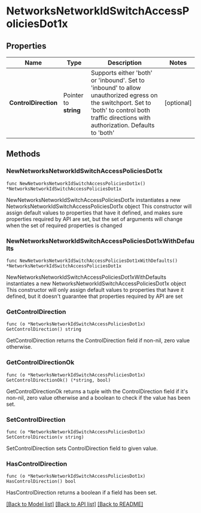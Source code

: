 # NetworksNetworkIdSwitchAccessPoliciesDot1x

## Properties

Name | Type | Description | Notes
------------ | ------------- | ------------- | -------------
**ControlDirection** | Pointer to **string** | Supports either &#39;both&#39; or &#39;inbound&#39;. Set to &#39;inbound&#39; to allow unauthorized egress on the switchport. Set to &#39;both&#39; to control both traffic directions with authorization. Defaults to &#39;both&#39; | [optional] 

## Methods

### NewNetworksNetworkIdSwitchAccessPoliciesDot1x

`func NewNetworksNetworkIdSwitchAccessPoliciesDot1x() *NetworksNetworkIdSwitchAccessPoliciesDot1x`

NewNetworksNetworkIdSwitchAccessPoliciesDot1x instantiates a new NetworksNetworkIdSwitchAccessPoliciesDot1x object
This constructor will assign default values to properties that have it defined,
and makes sure properties required by API are set, but the set of arguments
will change when the set of required properties is changed

### NewNetworksNetworkIdSwitchAccessPoliciesDot1xWithDefaults

`func NewNetworksNetworkIdSwitchAccessPoliciesDot1xWithDefaults() *NetworksNetworkIdSwitchAccessPoliciesDot1x`

NewNetworksNetworkIdSwitchAccessPoliciesDot1xWithDefaults instantiates a new NetworksNetworkIdSwitchAccessPoliciesDot1x object
This constructor will only assign default values to properties that have it defined,
but it doesn't guarantee that properties required by API are set

### GetControlDirection

`func (o *NetworksNetworkIdSwitchAccessPoliciesDot1x) GetControlDirection() string`

GetControlDirection returns the ControlDirection field if non-nil, zero value otherwise.

### GetControlDirectionOk

`func (o *NetworksNetworkIdSwitchAccessPoliciesDot1x) GetControlDirectionOk() (*string, bool)`

GetControlDirectionOk returns a tuple with the ControlDirection field if it's non-nil, zero value otherwise
and a boolean to check if the value has been set.

### SetControlDirection

`func (o *NetworksNetworkIdSwitchAccessPoliciesDot1x) SetControlDirection(v string)`

SetControlDirection sets ControlDirection field to given value.

### HasControlDirection

`func (o *NetworksNetworkIdSwitchAccessPoliciesDot1x) HasControlDirection() bool`

HasControlDirection returns a boolean if a field has been set.


[[Back to Model list]](../README.md#documentation-for-models) [[Back to API list]](../README.md#documentation-for-api-endpoints) [[Back to README]](../README.md)


